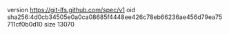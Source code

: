 version https://git-lfs.github.com/spec/v1
oid sha256:4d0cb34505e0a0ca08685f4448ee426c78eb66236ae456d79ea75711cf0b0d10
size 13070
